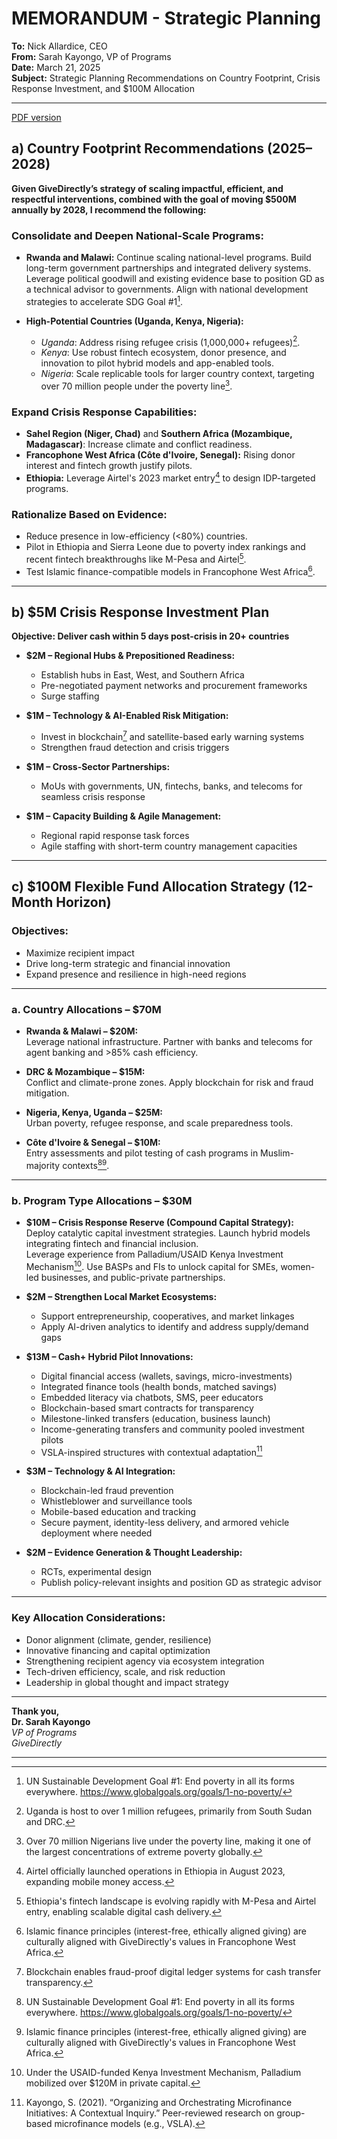 # MEMORANDUM - Strategic Planning

**To:** Nick Allardice, CEO  
**From:** Sarah Kayongo, VP of Programs  
**Date:** March 21, 2025  
**Subject:** Strategic Planning Recommendations on Country Footprint, Crisis Response Investment, and $100M Allocation  

---

[PDF version](Task1.pdf)

## a) Country Footprint Recommendations (2025–2028)

**Given GiveDirectly’s strategy of scaling impactful, efficient, and respectful interventions, combined with the goal of moving $500M annually by 2028, I recommend the following:**

### Consolidate and Deepen National-Scale Programs:
- **Rwanda and Malawi:** Continue scaling national-level programs. Build long-term government partnerships and integrated delivery systems. Leverage political goodwill and existing evidence base to position GD as a technical advisor to governments. Align with national development strategies to accelerate SDG Goal #1[^1].

- **High-Potential Countries (Uganda, Kenya, Nigeria):**
  - *Uganda*: Address rising refugee crisis (1,000,000+ refugees)[^2].
  - *Kenya*: Use robust fintech ecosystem, donor presence, and innovation to pilot hybrid models and app-enabled tools.
  - *Nigeria*: Scale replicable tools for larger country context, targeting over 70 million people under the poverty line[^3].

### Expand Crisis Response Capabilities:
- **Sahel Region (Niger, Chad)** and **Southern Africa (Mozambique, Madagascar)**: Increase climate and conflict readiness.
- **Francophone West Africa (Côte d'Ivoire, Senegal):** Rising donor interest and fintech growth justify pilots.
- **Ethiopia:** Leverage Airtel's 2023 market entry[^4] to design IDP-targeted programs.

### Rationalize Based on Evidence:
- Reduce presence in low-efficiency (<80%) countries.
- Pilot in Ethiopia and Sierra Leone due to poverty index rankings and recent fintech breakthroughs like M-Pesa and Airtel[^5].
- Test Islamic finance-compatible models in Francophone West Africa[^6].

---

## b) $5M Crisis Response Investment Plan

**Objective: Deliver cash within 5 days post-crisis in 20+ countries**

- **$2M – Regional Hubs & Prepositioned Readiness:**
  - Establish hubs in East, West, and Southern Africa
  - Pre-negotiated payment networks and procurement frameworks
  - Surge staffing

- **$1M – Technology & AI-Enabled Risk Mitigation:**
  - Invest in blockchain[^7] and satellite-based early warning systems
  - Strengthen fraud detection and crisis triggers

- **$1M – Cross-Sector Partnerships:**
  - MoUs with governments, UN, fintechs, banks, and telecoms for seamless crisis response

- **$1M – Capacity Building & Agile Management:**
  - Regional rapid response task forces
  - Agile staffing with short-term country management capacities

---

## c) $100M Flexible Fund Allocation Strategy (12-Month Horizon)

### Objectives:
- Maximize recipient impact
- Drive long-term strategic and financial innovation
- Expand presence and resilience in high-need regions

---

### **a. Country Allocations – $70M**

- **Rwanda & Malawi – $20M:**  
  Leverage national infrastructure. Partner with banks and telecoms for agent banking and >85% cash efficiency.

- **DRC & Mozambique – $15M:**  
  Conflict and climate-prone zones. Apply blockchain for risk and fraud mitigation.

- **Nigeria, Kenya, Uganda – $25M:**  
  Urban poverty, refugee response, and scale preparedness tools.

- **Côte d'Ivoire & Senegal – $10M:**  
  Entry assessments and pilot testing of cash programs in Muslim-majority contexts[^1][^6].

---

### **b. Program Type Allocations – $30M**

- **$10M – Crisis Response Reserve (Compound Capital Strategy):**  
  Deploy catalytic capital investment strategies. Launch hybrid models integrating fintech and financial inclusion.  
  Leverage experience from Palladium/USAID Kenya Investment Mechanism[^8]. Use BASPs and FIs to unlock capital for SMEs, women-led businesses, and public-private partnerships.

- **$2M – Strengthen Local Market Ecosystems:**
  - Support entrepreneurship, cooperatives, and market linkages
  - Apply AI-driven analytics to identify and address supply/demand gaps

- **$13M – Cash+ Hybrid Pilot Innovations:**
  - Digital financial access (wallets, savings, micro-investments)
  - Integrated finance tools (health bonds, matched savings)
  - Embedded literacy via chatbots, SMS, peer educators
  - Blockchain-based smart contracts for transparency
  - Milestone-linked transfers (education, business launch)
  - Income-generating transfers and community pooled investment pilots
  - VSLA-inspired structures with contextual adaptation[^9]

- **$3M – Technology & AI Integration:**
  - Blockchain-led fraud prevention
  - Whistleblower and surveillance tools
  - Mobile-based education and tracking
  - Secure payment, identity-less delivery, and armored vehicle deployment where needed

- **$2M – Evidence Generation & Thought Leadership:**
  - RCTs, experimental design
  - Publish policy-relevant insights and position GD as strategic advisor

---

### Key Allocation Considerations:
- Donor alignment (climate, gender, resilience)
- Innovative financing and capital optimization
- Strengthening recipient agency via ecosystem integration
- Tech-driven efficiency, scale, and risk reduction
- Leadership in global thought and impact strategy

---

**Thank you,**  
**Dr. Sarah Kayongo**  
*VP of Programs*  
*GiveDirectly*

---

[^1]: UN Sustainable Development Goal #1: End poverty in all its forms everywhere. https://www.globalgoals.org/goals/1-no-poverty/
[^2]: Uganda is host to over 1 million refugees, primarily from South Sudan and DRC.
[^3]: Over 70 million Nigerians live under the poverty line, making it one of the largest concentrations of extreme poverty globally.
[^4]: Airtel officially launched operations in Ethiopia in August 2023, expanding mobile money access.
[^5]: Ethiopia's fintech landscape is evolving rapidly with M-Pesa and Airtel entry, enabling scalable digital cash delivery.
[^6]: Islamic finance principles (interest-free, ethically aligned giving) are culturally aligned with GiveDirectly's values in Francophone West Africa.
[^7]: Blockchain enables fraud-proof digital ledger systems for cash transfer transparency.
[^8]: Under the USAID-funded Kenya Investment Mechanism, Palladium mobilized over $120M in private capital.
[^9]: Kayongo, S. (2021). “Organizing and Orchestrating Microfinance Initiatives: A Contextual Inquiry.” Peer-reviewed research on group-based microfinance models (e.g., VSLA).